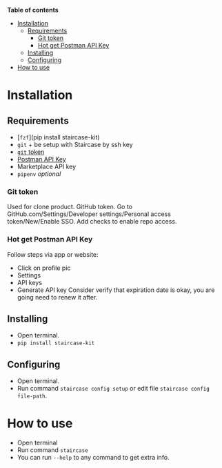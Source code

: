 **Table of contents**
- [Installation](#installation)
  - [Requirements](#requirements)
    - [Git token](#git-token)
    - [Hot get Postman API Key](#hot-get-postman-api-key)
  - [Installing](#installing)
  - [Configuring](#configuring)
- [How to use](#how-to-use)



# Installation
## Requirements
- [`fzf`](pip install staircase-kit)
- `git` + be setup with Staircase by ssh key
- [`git` token](#git-token)
- [Postman API Key](#hot-get-postman-api-key)
- Marketplace API key
- `pipenv` *optional*

### Git token
Used for clone product.
GitHub token. Go to GitHub.com/Settings/Developer settings/Personal access token/New/Enable SSO.
Add checks to enable repo access.

### Hot get Postman API Key
Follow steps via app or website:
- Click on profile pic 
- Settings 
- API keys 
- Generate API key
  Consider verify that expiration date is okay, you are going need to renew it after.

## Installing 
- Open terminal.
- `pip install staircase-kit`

## Configuring
- Open terminal.
- Run command `staircase config setup` or edit file `staircase config file-path`.

# How to use
- Open terminal
- Run command `staircase`
- You can run `--help` to any command to get extra info.
